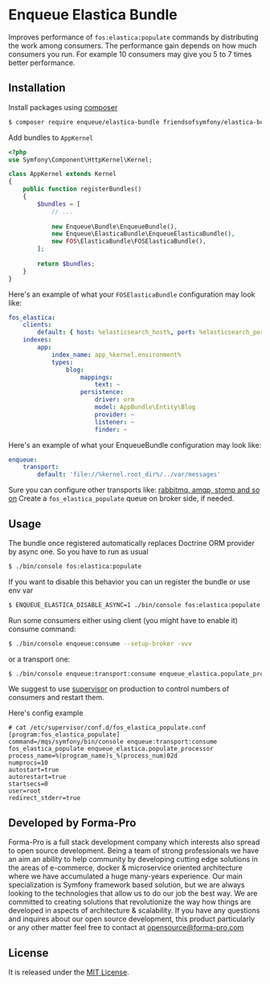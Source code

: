 # Enqueue Elastica Bundle

Improves performance of `fos:elastica:populate` commands by distributing the work among consumers. 
The performance gain depends on how much consumers you run. 
For example 10 consumers may give you 5 to 7 times better performance.  

## Installation

Install packages using [composer](https://getcomposer.org/)

```bash
$ composer require enqueue/elastica-bundle friendsofsymfony/elastica-bundle
```

Add bundles to `AppKernel`

```php
<?php
use Symfony\Component\HttpKernel\Kernel;

class AppKernel extends Kernel
{
    public function registerBundles()
    {
        $bundles = [
            // ...
            
            new Enqueue\Bundle\EnqueueBundle(),
            new Enqueue\ElasticaBundle\EnqueueElasticaBundle(),
            new FOS\ElasticaBundle\FOSElasticaBundle(),
        ];
        
        return $bundles;
    }
}
```

Here's an example of what your `FOSElasticaBundle` configuration may look like:

```yaml
fos_elastica:
    clients:
        default: { host: %elasticsearch_host%, port: %elasticsearch_port% }
    indexes:
        app:
            index_name: app_%kernel.environment%
            types:
                blog:
                    mappings:
                        text: ~
                    persistence:
                        driver: orm
                        model: AppBundle\Entity\Blog
                        provider: ~
                        listener: ~
                        finder: ~
```

Here's an example of what your EnqueueBundle configuration may look like:

```yaml
enqueue:
    transport:
        default: 'file://%kernel.root_dir%/../var/messages'
```

Sure you can configure other transports like: [rabbitmq, amqp, stomp and so on](https://github.com/php-enqueue/enqueue-dev/blob/master/docs/bundle/config_reference.md)
Create a `fos_elastica_populate` queue on broker side, if needed.

## Usage 

The bundle once registered automatically replaces Doctrine ORM provider by async one. 
So you have to run as usual 
 
```bash
$ ./bin/console fos:elastica:populate 
```

If you want to disable this behavior you can un register the bundle or use env var

```bash
$ ENQUEUE_ELASTICA_DISABLE_ASYNC=1 ./bin/console fos:elastica:populate 
```

Run some consumers either using client (you might have to enable it) consume command:

```bash
$ ./bin/console enqueue:consume --setup-broker -vvv 
```

or a transport one: 
 
```bash
$ ./bin/console enqueue:transport:consume enqueue_elastica.populate_processor -vvv 
```

We suggest to use [supervisor](http://supervisord.org/) on production to control numbers of consumers and restart them.   

Here's config example

```
# cat /etc/supervisor/conf.d/fos_elastica_populate.conf 
[program:fos_elastica_populate]
command=/mqs/symfony/bin/console enqueue:transport:consume fos_elastica_populate enqueue_elastica.populate_processor
process_name=%(program_name)s_%(process_num)02d
numprocs=10
autostart=true
autorestart=true
startsecs=0
user=root
redirect_stderr=true
```

## Developed by Forma-Pro

Forma-Pro is a full stack development company which interests also spread to open source development. Being a team of strong professionals we have an aim an ability to help community by developing cutting edge solutions in the areas of e-commerce, docker & microservice oriented architecture where we have accumulated a huge many-years experience. Our main specialization is Symfony framework based solution, but we are always looking to the technologies that allow us to do our job the best way. We are committed to creating solutions that revolutionize the way how things are developed in aspects of architecture & scalability.
If you have any questions and inquires about our open source development, this product particularly or any other matter feel free to contact at opensource@forma-pro.com

## License

It is released under the [MIT License](LICENSE).
